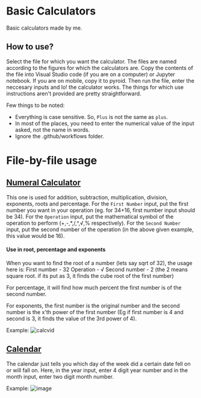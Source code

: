 # Basic Calculators

Basic calculators made by me.

## How to use?

Select the file for which you want the calculator. The files are named according to the figures for which the calculators are. Copy the contents of the file into Visual Studio code (if you are on a computer) or Jupyter notebook. If you are on mobile, copy it to pyroid.
Then run the file, enter the neccesary inputs and lo! the calculator works. The things for which use instructions aren't provided are pretty straightforward.

Few things to be noted:
* Everything is case sensitive. So, `Plus` is not the same as `plus`.
* In most of the places, you need to enter the numerical value of the input asked, not the name in words.
* Ignore the .github/workflows folder.

# File-by-file usage

## [Numeral Calculator](https://github.com/cFlour/basic-calculators/blob/main/numeric-calc.py)

This one is used for addition, subtraction, multiplication, division, exponents, roots and percentage. For the `First Number` input, put the first number you want in your operation (eg. for 34+16, first number input should be 34). For the `Operation` input, put the mathematical symbol of the operation to perform (+,-,*,/,^,√,% respectively). For the `Second Number` input, put the second number of the operation (in the above given example, this value would be 16).

#### Use in root, percentage and exponents

When you want to find the root of a number (lets say sqrt of 32), the usage here is:
First number - 32
Operation - √
Second number - 2        (the 2 means square root. if its put as 3, it finds the cube root of the first number)

For percentage, it will find how much percent the first number is of the second number.

For exponents, the first number is the original number and the second number is the x'th power of the first number (Eg if first number is 4 and second is 3, it finds the value of the 3rd power of 4).

Example:
![calcvid](https://i.imgur.com/6JYCDUb.gif)

## [Calendar](https://github.com/cFlour/basic-calculators/blob/main/calendar.py)

The calendar just tells you which day of the week did a certain date fell on or will fall on. Here, in the year input, enter 4 digit year number and in the month input, enter two digit month number.

Example:
![image](https://user-images.githubusercontent.com/79126652/152731140-2c2b9dbb-75ed-4c42-8f8d-b26c10330711.png)
